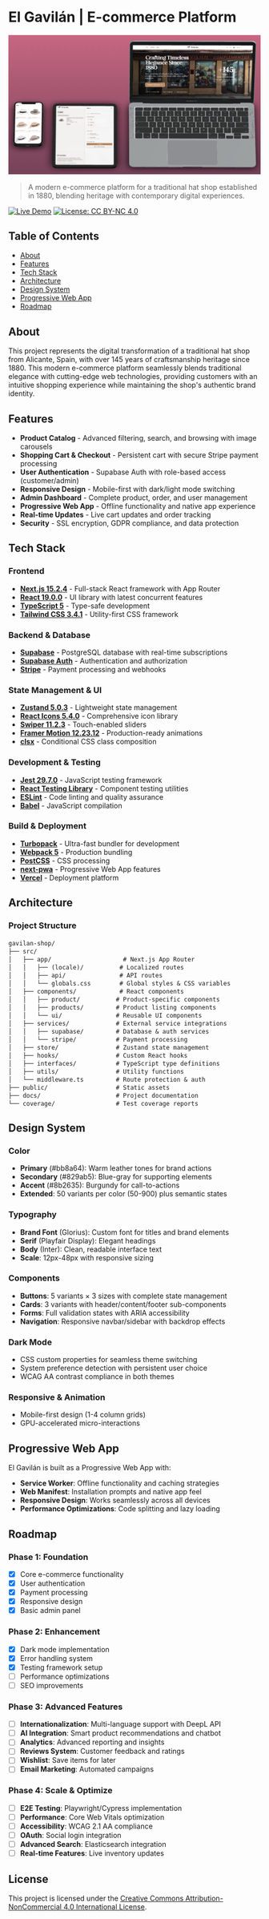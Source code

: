 # El Gavilán | E-commerce Platform

![El Gavilán](public/img/gav-mockup.png)

> A modern e-commerce platform for a traditional hat shop established in 1880, blending heritage with contemporary digital experiences.

[![Live Demo](https://img.shields.io/badge/Live%20Demo-gavilan--shop.vercel.app-blue?style=for-the-badge&logo=vercel)](https://gavilan-shop.vercel.app)
[![License: CC BY-NC 4.0](https://img.shields.io/badge/License-CC%20BY--NC%204.0-lightgrey.svg?style=for-the-badge)](https://creativecommons.org/licenses/by-nc/4.0/)

## Table of Contents

- [About](#about)
- [Features](#features)
- [Tech Stack](#tech-stack)
- [Architecture](#architecture)
- [Design System](#design-system)
- [Progressive Web App](#progressive-web-app)
- [Roadmap](#roadmap)

## About

This project represents the digital transformation of a traditional hat shop from Alicante, Spain, with over 145 years of craftsmanship heritage since 1880. This modern e-commerce platform seamlessly blends traditional elegance with cutting-edge web technologies, providing customers with an intuitive shopping experience while maintaining the shop's authentic brand identity.

## Features

- **Product Catalog** - Advanced filtering, search, and browsing with image carousels
- **Shopping Cart & Checkout** - Persistent cart with secure Stripe payment processing
- **User Authentication** - Supabase Auth with role-based access (customer/admin)
- **Responsive Design** - Mobile-first with dark/light mode switching
- **Admin Dashboard** - Complete product, order, and user management
- **Progressive Web App** - Offline functionality and native app experience
- **Real-time Updates** - Live cart updates and order tracking
- **Security** - SSL encryption, GDPR compliance, and data protection

## Tech Stack

### **Frontend**

- **[Next.js 15.2.4](https://nextjs.org/)** - Full-stack React framework with App Router
- **[React 19.0.0](https://react.dev/)** - UI library with latest concurrent features
- **[TypeScript 5](https://www.typescriptlang.org/)** - Type-safe development
- **[Tailwind CSS 3.4.1](https://tailwindcss.com/)** - Utility-first CSS framework

### **Backend & Database**

- **[Supabase](https://supabase.com/)** - PostgreSQL database with real-time subscriptions
- **[Supabase Auth](https://supabase.com/auth)** - Authentication and authorization
- **[Stripe](https://stripe.com/)** - Payment processing and webhooks

### **State Management & UI**

- **[Zustand 5.0.3](https://github.com/pmndrs/zustand)** - Lightweight state management
- **[React Icons 5.4.0](https://react-icons.github.io/react-icons/)** - Comprehensive icon library
- **[Swiper 11.2.3](https://swiperjs.com/)** - Touch-enabled sliders
- **[Framer Motion 12.23.12](https://www.framer.com/motion/)** - Production-ready animations
- **[clsx](https://github.com/lukeed/clsx)** - Conditional CSS class composition

### **Development & Testing**

- **[Jest 29.7.0](https://jestjs.io/)** - JavaScript testing framework
- **[React Testing Library](https://testing-library.com/docs/react-testing-library/intro/)** - Component testing utilities
- **[ESLint](https://eslint.org/)** - Code linting and quality assurance
- **[Babel](https://babeljs.io/)** - JavaScript compilation

### **Build & Deployment**

- **[Turbopack](https://turbo.build/pack)** - Ultra-fast bundler for development
- **[Webpack 5](https://webpack.js.org/)** - Production bundling
- **[PostCSS](https://postcss.org/)** - CSS processing
- **[next-pwa](https://github.com/shadowwalker/next-pwa)** - Progressive Web App features
- **[Vercel](https://vercel.com/)** - Deployment platform

## Architecture

### **Project Structure**

```tree
gavilan-shop/
├── src/
│   ├── app/                    # Next.js App Router
│   │   ├── (locale)/          # Localized routes
│   │   ├── api/               # API routes
│   │   └── globals.css        # Global styles & CSS variables
│   ├── components/            # React components
│   │   ├── product/          # Product-specific components
│   │   ├── products/         # Product listing components
│   │   └── ui/               # Reusable UI components
│   ├── services/             # External service integrations
│   │   ├── supabase/         # Database & auth services
│   │   └── stripe/           # Payment processing
│   ├── store/                # Zustand state management
│   ├── hooks/                # Custom React hooks
│   ├── interfaces/           # TypeScript type definitions
│   ├── utils/                # Utility functions
│   └── middleware.ts         # Route protection & auth
├── public/                   # Static assets
├── docs/                     # Project documentation
└── coverage/                 # Test coverage reports
```

## Design System

### **Color**

- **Primary** (#bb8a64): Warm leather tones for brand actions
- **Secondary** (#829ab5): Blue-gray for supporting elements  
- **Accent** (#8b2635): Burgundy for call-to-actions
- **Extended**: 50 variants per color (50-900) plus semantic states

### **Typography**

- **Brand Font** (Glorius): Custom font for titles and brand elements
- **Serif** (Playfair Display): Elegant headings
- **Body** (Inter): Clean, readable interface text
- **Scale**: 12px-48px with responsive sizing

### **Components**

- **Buttons**: 5 variants × 3 sizes with complete state management
- **Cards**: 3 variants with header/content/footer sub-components
- **Forms**: Full validation states with ARIA accessibility
- **Navigation**: Responsive navbar/sidebar with backdrop effects

### **Dark Mode**

- CSS custom properties for seamless theme switching
- System preference detection with persistent user choice
- WCAG AA contrast compliance in both themes

### **Responsive & Animation**

- Mobile-first design (1-4 column grids)
- GPU-accelerated micro-interactions

## Progressive Web App

El Gavilán is built as a Progressive Web App with:

- **Service Worker**: Offline functionality and caching strategies
- **Web Manifest**: Installation prompts and native app feel
- **Responsive Design**: Works seamlessly across all devices
- **Performance Optimizations**: Code splitting and lazy loading

## Roadmap

### **Phase 1: Foundation**

- [x] Core e-commerce functionality
- [x] User authentication
- [x] Payment processing
- [x] Responsive design
- [x] Basic admin panel

### **Phase 2: Enhancement**

- [x] Dark mode implementation
- [x] Error handling system
- [x] Testing framework setup
- [ ] Performance optimizations
- [ ] SEO improvements

### **Phase 3: Advanced Features**

- [ ] **Internationalization**: Multi-language support with DeepL API
- [ ] **AI Integration**: Smart product recommendations and chatbot
- [ ] **Analytics**: Advanced reporting and insights
- [ ] **Reviews System**: Customer feedback and ratings
- [ ] **Wishlist**: Save items for later
- [ ] **Email Marketing**: Automated campaigns

### **Phase 4: Scale & Optimize**

- [ ] **E2E Testing**: Playwright/Cypress implementation
- [ ] **Performance**: Core Web Vitals optimization
- [ ] **Accessibility**: WCAG 2.1 AA compliance
- [ ] **OAuth**: Social login integration
- [ ] **Advanced Search**: Elasticsearch integration
- [ ] **Real-time Features**: Live inventory updates

## License

This project is licensed under the [Creative Commons Attribution-NonCommercial 4.0 International License](LICENSE).
